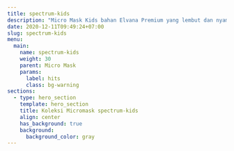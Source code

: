 ```yaml
---
title: spectrum-kids
description: "Micro Mask Kids bahan Elvana Premium yang lembut dan nyaman banget tidak membuat engap, strapnya adjustable bisa di atur sesuai ukuran lingkar kepala. Tetap patuhi protokol kesehatan, jaga jarak, dan jangan lupa pakai micro mask kids by Hijacket untuk anak-anak kita."
date: 2020-12-11T09:49:24+07:00
slug: spectrum-kids
menu:
  main:
    name: spectrum-kids
    weight: 30
    parent: Micro Mask
    params:
      label: hits
      class: bg-warning
sections:
  - type: hero_section
    template: hero_section
    title: Koleksi Micromask spectrum-kids
    align: center
    has_background: true
    background:
      background_color: gray
---
```


